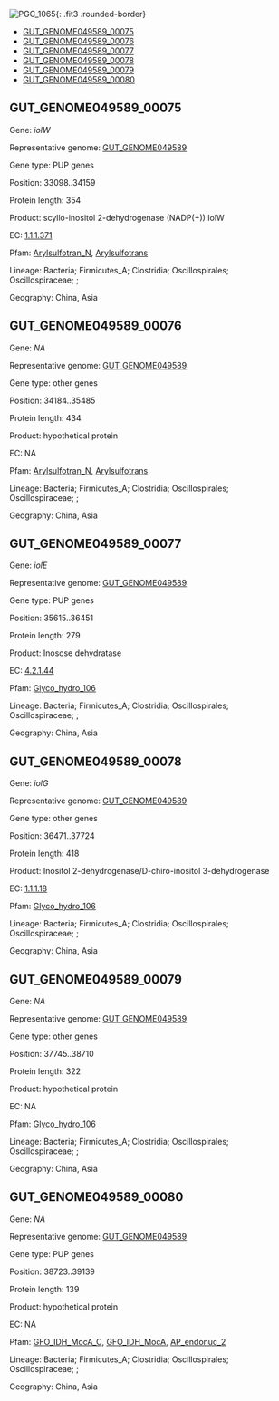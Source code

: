 ![PGC_1065](../static/images/Clusters_figure/PGC_1065.jpg){: .fit3 .rounded-border}

<ul id="myTab" class="nav nav-tabs">
  <li class="active">
        <a href="#tab1" data-toggle="tab">GUT_GENOME049589_00075</a>
  </li>
<li><a href="#tab2" data-toggle="tab">GUT_GENOME049589_00076</a></li>
<li><a href="#tab3" data-toggle="tab">GUT_GENOME049589_00077</a></li>
<li><a href="#tab4" data-toggle="tab">GUT_GENOME049589_00078</a></li>
<li><a href="#tab5" data-toggle="tab">GUT_GENOME049589_00079</a></li>
<li><a href="#tab6" data-toggle="tab">GUT_GENOME049589_00080</a></li>
</ul>

<div id="myTabContent" class="tab-content">
  <div class="tab-pane fade in active" id="tab1">

<h2 id="GUT_GENOME049589_00075">GUT_GENOME049589_00075</h2>
<p>Gene: <em>iolW</em>
<p>Representative genome: <a href="https://www.ebi.ac.uk/metagenomics/genomes/MGYG-HGUT-02776">GUT_GENOME049589</a></p>
<p>Gene type: PUP genes</p>
<p>Position: 33098..34159</p>
<p>Protein length: 354</p>
<p>Product: scyllo-inositol 2-dehydrogenase (NADP(+)) IolW</p>
<p>EC: <a href="https://www.brenda-enzymes.org/enzyme.php?ecno=1.1.1.371">1.1.1.371</a></p>
<p>Pfam: <a href="http://pfam.xfam.org/family/Arylsulfotran_N">Arylsulfotran_N</a>, <a href="http://pfam.xfam.org/family/Arylsulfotrans">Arylsulfotrans</a></p>
<p>Lineage: Bacteria; Firmicutes_A; Clostridia; Oscillospirales; Oscillospiraceae; ; </p>
<p>Geography: China, Asia</p>
  </div>

  <div class="tab-pane fade" id="tab2">

<h2 id="GUT_GENOME049589_00076">GUT_GENOME049589_00076</h2>
<p>Gene: <em>NA</em></p>
<p>Representative genome: <a href="https://www.ebi.ac.uk/metagenomics/genomes/MGYG-HGUT-02776">GUT_GENOME049589</a></p>
<p>Gene type: other genes</p>
<p>Position: 34184..35485</p>
<p>Protein length: 434</p>
<p>Product: hypothetical protein</p>
<p>EC: NA</p>
<p>Pfam: <a href="http://pfam.xfam.org/family/Arylsulfotran_N">Arylsulfotran_N</a>, <a href="http://pfam.xfam.org/family/Arylsulfotrans">Arylsulfotrans</a></p>
<p>Lineage: Bacteria; Firmicutes_A; Clostridia; Oscillospirales; Oscillospiraceae; ; </p>
<p>Geography: China, Asia</p>

  </div>
  <div class="tab-pane fade" id="tab3">

<h2 id="GUT_GENOME049589_00077">GUT_GENOME049589_00077</h2>
<p>Gene: <em>iolE</em></p>
<p>Representative genome: <a href="https://www.ebi.ac.uk/metagenomics/genomes/MGYG-HGUT-02776">GUT_GENOME049589</a></p>
<p>Gene type: PUP genes</p>
<p>Position: 35615..36451</p>
<p>Protein length: 279</p>
<p>Product: Inosose dehydratase</p>
<p>EC: <a href="https://www.brenda-enzymes.org/enzyme.php?ecno=4.2.1.44">4.2.1.44</a></p>
<p>Pfam: <a href="http://pfam.xfam.org/family/Glyco_hydro_106">Glyco_hydro_106</a></p>

<p>Lineage: Bacteria; Firmicutes_A; Clostridia; Oscillospirales; Oscillospiraceae; ; </p>
<p>Geography: China, Asia</p>

  </div>
  <div class="tab-pane fade" id="tab4">

<h2 id="GUT_GENOME049589_00078">GUT_GENOME049589_00078</h2>
<p>Gene: <em>iolG</em></p>
<p>Representative genome: <a href="https://www.ebi.ac.uk/metagenomics/genomes/MGYG-HGUT-02776">GUT_GENOME049589</a></p>
<p>Gene type: other genes</p>
<p>Position: 36471..37724</p>
<p>Protein length: 418</p>
<p>Product: Inositol 2-dehydrogenase/D-chiro-inositol 3-dehydrogenase</p>
<p>EC: <a href="https://www.brenda-enzymes.org/enzyme.php?ecno=1.1.1.18">1.1.1.18</a></p>
<p>Pfam: <a href="http://pfam.xfam.org/family/Glyco_hydro_106">Glyco_hydro_106</a></p>

<p>Lineage: Bacteria; Firmicutes_A; Clostridia; Oscillospirales; Oscillospiraceae; ; </p>
<p>Geography: China, Asia</p>

  </div>
  <div class="tab-pane fade" id="tab5">

<h2 id="GUT_GENOME049589_00079">GUT_GENOME049589_00079</h2>
<p>Gene: <em>NA</em></p>
<p>Representative genome: <a href="https://www.ebi.ac.uk/metagenomics/genomes/MGYG-HGUT-02776">GUT_GENOME049589</a></p>
<p>Gene type: other genes</p>
<p>Position: 37745..38710</p>
<p>Protein length: 322</p>
<p>Product: hypothetical protein</p>
<p>EC: NA</p>
<p>Pfam: <a href="http://pfam.xfam.org/family/Glyco_hydro_106">Glyco_hydro_106</a></p>

<p>Lineage: Bacteria; Firmicutes_A; Clostridia; Oscillospirales; Oscillospiraceae; ; </p>
<p>Geography: China, Asia</p>

  </div>
  <div class="tab-pane fade" id="tab6">

<h2 id="GUT_GENOME049589_00080">GUT_GENOME049589_00080</h2>
<p>Gene: <em>NA</em></p>
<p>Representative genome: <a href="https://www.ebi.ac.uk/metagenomics/genomes/MGYG-HGUT-02776">GUT_GENOME049589</a></p>
<p>Gene type: PUP genes</p>
<p>Position: 38723..39139</p>
<p>Protein length: 139</p>
<p>Product: hypothetical protein</p>
<p>EC: NA</p>
<p>Pfam: <a href="http://pfam.xfam.org/family/GFO_IDH_MocA_C">GFO_IDH_MocA_C</a>, <a href="http://pfam.xfam.org/family/GFO_IDH_MocA">GFO_IDH_MocA</a>, <a href="http://pfam.xfam.org/family/AP_endonuc_2">AP_endonuc_2</a></p>
<p>Lineage: Bacteria; Firmicutes_A; Clostridia; Oscillospirales; Oscillospiraceae; ; </p>
<p>Geography: China, Asia</p>

  </div>
</div>
